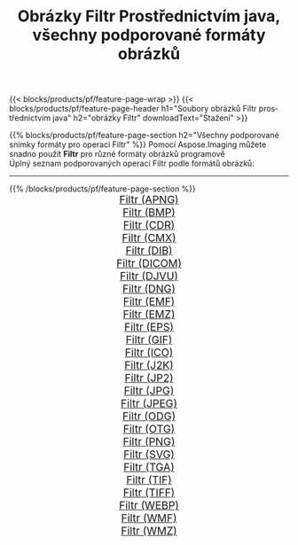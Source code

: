 ﻿---
title: Obrázky Filtr Prostřednictvím java, všechny podporované formáty obrázků 
weight: 3920
url: /cs/java/filter 
lang: cs
langdirlevel: 2
locales: zh-hans,ja,it,ru,de,es,fr,nl,id,lt,pl,pt,vi,tr,ko,zh-hant,ar,hi,th,sv,cs,uk,he
description: Pomocí Aspose.Imaging můžete snadno Filtr obrázky přes java
---

{{< blocks/products/pf/feature-page-wrap >}}
{{< blocks/products/pf/feature-page-header h1="Soubory obrázků Filtr prostřednictvím java" h2="obrázky Filtr" downloadText="Stažení" >}}


{{% blocks/products/pf/feature-page-section  h2="Všechny podporované snímky formáty pro operaci Filtr" %}}
Pomocí Aspose.Imaging můžete snadno použít **Filtr** pro různé formáty obrázků programově
<br/>
Úplný seznam podporovaných operací Filtr podle formátů obrázků:
<hr/>
{{% /blocks/products/pf/feature-page-section %}}
<div class="container-fluid productfamilypage bg-gray">
    <div class="convertypes bg-gray agp-content section">
        <div class="container">
		<div class="row other-converters" style="gap: 10px;font-size: 19px;text-align:center;">
		    <div class='col-md-2 other-converter remove-lp remove-rp'><a href="/imaging/cs/java/filter/apng" style="padding:15px;">Filtr (APNG)</a></div><div class='col-md-2 other-converter remove-lp remove-rp'><a href="/imaging/cs/java/filter/bmp" style="padding:15px;">Filtr (BMP)</a></div><div class='col-md-2 other-converter remove-lp remove-rp'><a href="/imaging/cs/java/filter/cdr" style="padding:15px;">Filtr (CDR)</a></div><div class='col-md-2 other-converter remove-lp remove-rp'><a href="/imaging/cs/java/filter/cmx" style="padding:15px;">Filtr (CMX)</a></div><div class='col-md-2 other-converter remove-lp remove-rp'><a href="/imaging/cs/java/filter/dib" style="padding:15px;">Filtr (DIB)</a></div><div class='col-md-2 other-converter remove-lp remove-rp'><a href="/imaging/cs/java/filter/dicom" style="padding:15px;">Filtr (DICOM)</a></div><div class='col-md-2 other-converter remove-lp remove-rp'><a href="/imaging/cs/java/filter/djvu" style="padding:15px;">Filtr (DJVU)</a></div><div class='col-md-2 other-converter remove-lp remove-rp'><a href="/imaging/cs/java/filter/dng" style="padding:15px;">Filtr (DNG)</a></div><div class='col-md-2 other-converter remove-lp remove-rp'><a href="/imaging/cs/java/filter/emf" style="padding:15px;">Filtr (EMF)</a></div><div class='col-md-2 other-converter remove-lp remove-rp'><a href="/imaging/cs/java/filter/emz" style="padding:15px;">Filtr (EMZ)</a></div><div class='col-md-2 other-converter remove-lp remove-rp'><a href="/imaging/cs/java/filter/eps" style="padding:15px;">Filtr (EPS)</a></div><div class='col-md-2 other-converter remove-lp remove-rp'><a href="/imaging/cs/java/filter/gif" style="padding:15px;">Filtr (GIF)</a></div><div class='col-md-2 other-converter remove-lp remove-rp'><a href="/imaging/cs/java/filter/ico" style="padding:15px;">Filtr (ICO)</a></div><div class='col-md-2 other-converter remove-lp remove-rp'><a href="/imaging/cs/java/filter/j2k" style="padding:15px;">Filtr (J2K)</a></div><div class='col-md-2 other-converter remove-lp remove-rp'><a href="/imaging/cs/java/filter/jp2" style="padding:15px;">Filtr (JP2)</a></div><div class='col-md-2 other-converter remove-lp remove-rp'><a href="/imaging/cs/java/filter/jpg" style="padding:15px;">Filtr (JPG)</a></div><div class='col-md-2 other-converter remove-lp remove-rp'><a href="/imaging/cs/java/filter/jpeg" style="padding:15px;">Filtr (JPEG)</a></div><div class='col-md-2 other-converter remove-lp remove-rp'><a href="/imaging/cs/java/filter/odg" style="padding:15px;">Filtr (ODG)</a></div><div class='col-md-2 other-converter remove-lp remove-rp'><a href="/imaging/cs/java/filter/otg" style="padding:15px;">Filtr (OTG)</a></div><div class='col-md-2 other-converter remove-lp remove-rp'><a href="/imaging/cs/java/filter/png" style="padding:15px;">Filtr (PNG)</a></div><div class='col-md-2 other-converter remove-lp remove-rp'><a href="/imaging/cs/java/filter/svg" style="padding:15px;">Filtr (SVG)</a></div><div class='col-md-2 other-converter remove-lp remove-rp'><a href="/imaging/cs/java/filter/tga" style="padding:15px;">Filtr (TGA)</a></div><div class='col-md-2 other-converter remove-lp remove-rp'><a href="/imaging/cs/java/filter/tif" style="padding:15px;">Filtr (TIF)</a></div><div class='col-md-2 other-converter remove-lp remove-rp'><a href="/imaging/cs/java/filter/tiff" style="padding:15px;">Filtr (TIFF)</a></div><div class='col-md-2 other-converter remove-lp remove-rp'><a href="/imaging/cs/java/filter/webp" style="padding:15px;">Filtr (WEBP)</a></div><div class='col-md-2 other-converter remove-lp remove-rp'><a href="/imaging/cs/java/filter/wmf" style="padding:15px;">Filtr (WMF)</a></div><div class='col-md-2 other-converter remove-lp remove-rp'><a href="/imaging/cs/java/filter/wmz" style="padding:15px;">Filtr (WMZ)</a></div>
                </div>
        </div>
    </div>
</div>
<br/>
